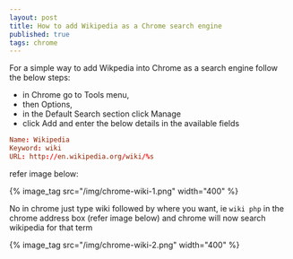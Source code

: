 ```yaml
---
layout: post
title: How to add Wikipedia as a Chrome search engine
published: true
tags: chrome
---
```


For a simple way to add Wikpedia into Chrome as a search engine follow the below steps:

* in Chrome go to Tools menu, 
* then Options,
* in the Default Search section click Manage
* click Add and enter the below details in the available fields

``` conf
Name: Wikipedia
Keyword: wiki
URL: http://en.wikipedia.org/wiki/%s
```

refer image below:

{% image_tag src="/img/chrome-wiki-1.png" width="400" %}

No in chrome just type wiki followed by where you want, ie `wiki php` 
in the chrome address box (refer image below) and chrome will now search wikipedia for that term

{% image_tag src="/img/chrome-wiki-2.png" width="400" %}